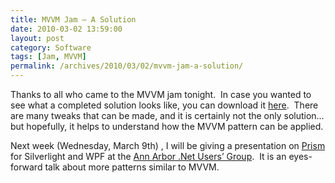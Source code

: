 ```yaml
---
title: MVVM Jam – A Solution
date: 2010-03-02 13:59:00
layout: post
category: Software
tags: [Jam, MVVM]
permalink: /archives/2010/03/02/mvvm-jam-a-solution/
---
```


Thanks to all who came to the MVVM jam tonight.&#160; In case you wanted to see what a completed solution looks like, you can download it [here](/assets/MVVM-Jam-Complete.zip).&#160; There are many tweaks that can be made, and it is certainly not the only solution… but hopefully, it helps to understand how the MVVM pattern can be applied.

Next week (Wednesday, March 9th) , I will be giving a presentation on [Prism](http://compositewpf.codeplex.com/) for Silverlight and WPF at the [Ann Arbor .Net Users’ Group](http://aadnd.org/).&#160; It is an eyes-forward talk about more patterns similar to MVVM.